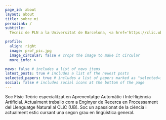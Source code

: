 ```yaml
---
page_id: about
layout: about
title: sobre mi
permalink: /
subtitle:
  Tècnic de PLN a la Universitat de Barcelona, <a href='https://clic.ub.edu/en/que-es-clic'</a>CLiC Group

profile:
  align: right
  image: prof_pic.jpg
  image_circular: false # crops the image to make it circular
  more_info: >

news: false # includes a list of news items
latest_posts: true # includes a list of the newest posts
selected_papers: true # includes a list of papers marked as "selected={true}"
social: false # includes social icons at the bottom of the page
---
```


Soc Físic Teòric especialitzat en Aprenentatge Automàtic i Intel·ligència Artificial.
Actualment treballo com a Enginyer de Recerca en Processament del Llenguatge Natural al CLiC (UB).
Soc un apassionat de la ciència i actualment estic cursant una segon grau en lingüística general.
